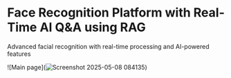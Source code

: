 ﻿# Face Recognition Platform with Real-Time AI Q&A using RAG
Advanced facial recognition with real-time processing and AI-powered features

![Main page](![Screenshot 2025-05-08 084135](https://github.com/user-attachments/assets/2ab4477c-063b-48d5-b71d-69255c5a615f))


